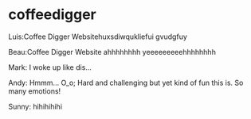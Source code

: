 # coffeedigger


Luis:Coffee Digger Websitehuxsdiwqukliefui gvudgfuy

Beau:Coffee Digger Website
ahhhhhhhh yeeeeeeeeehhhhhhhh


Mark: I woke up like dis...

Andy: Hmmm...  O_o; Hard and challenging but yet kind of fun this is. So many emotions!

Sunny: hihihihihi
